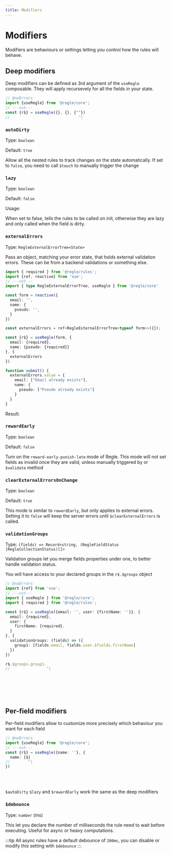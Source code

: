 ```yaml
---
title: Modifiers
---
```


<script setup>
import ExternalErrors from '../parts/components/modifiers/ExternalErrors.vue';
</script>

# Modifiers

Modifiers are behaviours or settings letting you control how the rules will behave.

## Deep modifiers

Deep modifiers can be defined as 3rd argument of the `useRegle` composable. They will apply recursevely for all the fields in your state.

```ts twoslash
// @noErrors
import {useRegle} from '@regle/core';
// ---cut---
const {r$} = useRegle({}, {}, {""})
//                              ^|
```

### `autoDirty`
Type: `boolean`

Default: `true`

Allow all the nested rules to track changes on the state automatically.
If set to `false`, you need to call `$touch` to manually trigger the change

### `lazy`
Type: `boolean`

Default: `false`

Usage:

When set to false, tells the rules to be called on init, otherwise they are lazy and only called when the field is dirty.

### `externalErrors`

Type: `RegleExternalErrorTree<State>` 

Pass an object, matching your error state, that holds external validation errors. These can be from a backend validations or something else.

```ts twoslash
import { required } from '@regle/rules';
import {ref, reactive} from 'vue';
// ---cut---
import { type RegleExternalErrorTree, useRegle } from '@regle/core'

const form = reactive({
  email: '',
  name: {
    pseudo: '',
  }
})

const externalErrors = ref<RegleExternalErrorTree<typeof form>>({});

const {r$} = useRegle(form, {
  email: {required},
  name: {pseudo: {required}}
}, {
  externalErrors
})

function submit() {
  externalErrors.value = {
    email: ["Email already exists"],
    name: {
      pseudo: ["Pseudo already exists"]
    }
  }
}
```

Result:

<ExternalErrors/>


### `rewardEarly`

Type: `boolean`

Default: `false`

Turn on the `reward-early-punish-late` mode of Regle. This mode will not set fields as invalid once they are valid, unless manually triggered by or `$validate` method


### `clearExternalErrorsOnChange`

Type: `boolean`

Default: `true`

This mode is similar to `rewardEarly`, but only applies to external errors.
Setting it to `false` will keep the server errors until `$clearExternalErrors` is called.

### `validationGroups`

Type: `(fields) => Record<string, (RegleFieldStatus |RegleCollectionStatus)[]>`

Validation groups let you merge fields properties under one, to better handle validation status.

You will have access to your declared groups in the `r$.$groups` object

```ts twoslash
// @noErrors
import {ref} from 'vue';
// ---cut---
import { useRegle } from '@regle/core';
import { required } from '@regle/rules';

const {r$} = useRegle({email: '', user: {firstName: ''}}, {
  email: {required},
  user: {
    firstName: {required},
  }
}, {
  validationGroups: (fields) => ({
    group1: [fields.email, fields.user.$fields.firstName]
  })
})

r$.$groups.group1.
//                ^|
```
<br><br><br><br>

## Per-field modifiers

Per-field modifiers allow to customize more precisely which behaviour you want for each field

```ts twoslash
// @noErrors
import {useRegle} from '@regle/core';
// ---cut---
const {r$} = useRegle({name: ''}, {
  name: {$}
//        ^|    
})
```

<br><br>


`$autoDirty` `$lazy` and `$rewardEarly` work the same as the deep modifiers

### `$debounce`
Type: `number` (ms)

This let you declare the number of milliseconds the rule need to wait before executing. Useful for async or heavy computations.

:::tip
All async rules have a default debounce of `200ms`, you can disable or modify this setting with `$debounce`
:::
